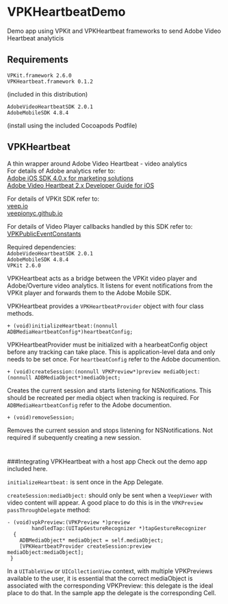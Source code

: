 # VPKHeartbeatDemo
Demo app using VPKit and VPKHeartbeat frameworks to send Adobe Video Heartbeat analyticis

## Requirements  
`VPKit.framework 2.6.0`   
`VPKHeartbeat.framework 0.1.2`   

(included in this distribution)  

`AdobeVideoHeartbeatSDK 2.0.1`  
`AdobeMobileSDK 4.8.4`  

(install using the included Cocoapods Podfile)


## VPKHeartbeat  

A thin wrapper around Adobe Video Heartbeat - video analytics  
For details of Adobe analytics refer to:  
[Adobe iOS SDK 4.0.x for marketing solutions](https://marketing.adobe.com/resources/help/en_US/mobile/ios/analytics_main.html)  
[Adobe Video Heartbeat 2.x Developer Guide for iOS](https://marketing.adobe.com/resources/help/en_US/sc/appmeasurement/hbvideo/ios_2.0/)

For details of VPKit SDK refer to:  
[veep.io](https://veep.io/)  
[veepionyc.github.io](https://veepionyc.github.io/)

For details of Video Player callbacks handled by this SDK refer to:  
[VPKPublicEventConstants](https://github.com/veepionyc/VPKitDemo/blob/2.6.0/VPKit.framework/Headers/VPKPublicEventConstants.h)  

Required dependencies:  
```AdobeVideoHeartbeatSDK 2.0.1 ```  
```AdobeMobileSDK 4.8.4```  
```VPKit 2.6.0```  

VPKHeartbeat acts as a bridge between the VPKit video player and Adobe/Overture video analytics.  It listens for event notifications from the VPKit player and forwards them to the Adobe Mobile SDK.

VPKHeartbeat  provides a `VPKHeartbeatProvider` object with four class methods.

```
+ (void)initializeHeartbeat:(nonnull ADBMediaHeartbeatConfig*)heartbeatConfig;
```
VPKHeartbeatProvider must be initialized with a hearbeatConfig object before any tracking can take place. This is application-level data and only needs to be set once. For `heartbeatConfig`  refer to the Adobe documention.

```
+ (void)createSession:(nonnull VPKPreview*)preview mediaObject:(nonnull ADBMediaObject*)mediaObject;
```

Creates the current session and starts listening for NSNotifications. This should be recreated per media object when tracking is required. For `ADBMediaHeartbeatConfig`  refer to the Adobe documention.


```
+ (void)removeSession;
```
Removes the current session and stops listening for NSNotifications. Not required if subequently creating a new session.
#


###Integrating VPKHeartbeat with a host app
Check out the demo app included here.

`initializeHeartbeat:` is sent once in the App Delegate.


`createSession:mediaObject:` should only be sent when a `VeepViewer` with video content will appear. A good place to do this is in the `VPKPreview` `passThroughDelegate` method:


	- (void)vpkPreview:(VPKPreview *)preview 
	        handledTap:(UITapGestureRecognizer *)tapGestureRecognizer 
	  {
	    ADBMediaObject* mediaObject = self.mediaObject;
	    [VPKHeartbeatProvider createSession:preview mediaObject:mediaObject];
     }
     
In a `UITableView` or `UICollectionView` context, with multiple VPKPreviews available to the user, it is essential that the correct mediaObject is associated with the corresponding VPKPreview: this delegate is the ideal place to do that. In the sample app the delegate is the corresponding Cell.


